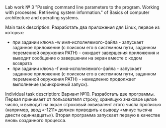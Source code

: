 Lab work № 3 "Passing command line parameters to the program. Working with processes. Retrieving system information." of Basics of computer architecture and operating systems.

Main task description:
Разработать два приложения для Linux, первое из которых:
* при задании ключа -w имя-исполняемого-файла - запускает заданное приложение (с поиском его в системном пути, заданном переменной окружения PATH) - ожидает завершения приложения и выводит сообщение о завершении на экран вместе с кодом возврата 
* при задании ключа -f имя-исполняемого-файла - запускает заданное приложение (с поиском его в системном пути, заданном переменной окружения PATH) - немедленно продолжает выполнение (асинхронный запуск).

Individual task description:
Вариант №10.
Разработать две программы. Первая принимает от пользователя строку, хранящую знаковое целое число, и выводит на экран строковый эквивалент этого числа прописью (например, ввод «-1211» должен приводить к выводу «минус тысяча двести одиннадцать»). Вторая программа запускает первую в качестве вновь созданного процесса.
